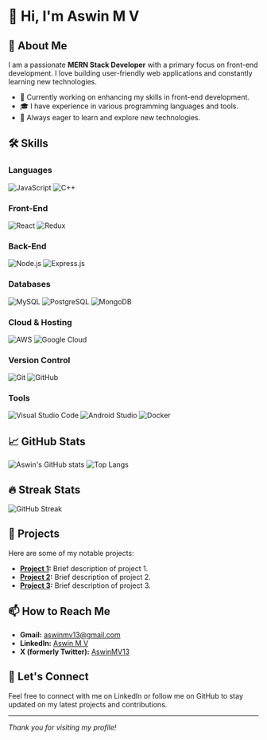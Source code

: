 # 👋 Hi, I'm Aswin M V

## 🚀 About Me
I am a passionate **MERN Stack Developer** with a primary focus on front-end development. I love building user-friendly web applications and constantly learning new technologies.

- 💼 Currently working on enhancing my skills in front-end development.
- 🎓 I have experience in various programming languages and tools.
- 🌱 Always eager to learn and explore new technologies.

## 🛠️ Skills
### Languages
![JavaScript](https://img.shields.io/badge/-JavaScript-000?&logo=JavaScript)
![C++](https://img.shields.io/badge/-C++-00599C?&logo=C++)

### Front-End
![React](https://img.shields.io/badge/-React-61DAFB?&logo=React)
![Redux](https://img.shields.io/badge/-Redux-764ABC?&logo=Redux)

### Back-End
![Node.js](https://img.shields.io/badge/-Node.js-339933?&logo=Node.js)
![Express.js](https://img.shields.io/badge/-Express.js-000000?&logo=Express)

### Databases
![MySQL](https://img.shields.io/badge/-MySQL-4479A1?&logo=MySQL)
![PostgreSQL](https://img.shields.io/badge/-PostgreSQL-336791?&logo=PostgreSQL)
![MongoDB](https://img.shields.io/badge/-MongoDB-47A248?&logo=MongoDB)

### Cloud & Hosting
![AWS](https://img.shields.io/badge/-AWS-232F3E?&logo=Amazon-AWS)
![Google Cloud](https://img.shields.io/badge/-Google_Cloud-4285F4?&logo=Google-Cloud)

### Version Control
![Git](https://img.shields.io/badge/-Git-F05032?&logo=Git)
![GitHub](https://img.shields.io/badge/-GitHub-181717?&logo=GitHub)

### Tools
![Visual Studio Code](https://img.shields.io/badge/-VS_Code-007ACC?&logo=Visual-Studio-Code)
![Android Studio](https://img.shields.io/badge/-Android_Studio-3DDC84?&logo=Android-Studio)
![Docker](https://img.shields.io/badge/-Docker-2496ED?&logo=Docker)

## 📈 GitHub Stats
![Aswin's GitHub stats](https://github-readme-stats.vercel.app/api?username=AswinArsha&show_icons=true&theme=radical)
![Top Langs](https://github-readme-stats.vercel.app/api/top-langs/?username=AswinArsha&layout=compact&theme=radical)

## 🔥 Streak Stats
![GitHub Streak](https://github-readme-streak-stats.herokuapp.com/?user=AswinArsha&theme=radical)

## 📂 Projects
Here are some of my notable projects:
- **[Project 1](https://github.com/AswinArsha/Project1):** Brief description of project 1.
- **[Project 2](https://github.com/AswinArsha/Project2):** Brief description of project 2.
- **[Project 3](https://github.com/AswinArsha/Project3):** Brief description of project 3.

## 📫 How to Reach Me
- **Gmail:** [aswinmv13@gmail.com](mailto:aswinmv13@gmail.com)
- **LinkedIn:** [Aswin M V](https://www.linkedin.com/in/aswin-m-v-a82841253?original_referer=https%3A%2F%2Fgithub.com%2FAswinArsha)
- **X (formerly Twitter):** [AswinMV13](https://x.com/AswinMV13)

## 🌟 Let's Connect
Feel free to connect with me on LinkedIn or follow me on GitHub to stay updated on my latest projects and contributions.

---

*Thank you for visiting my profile!*
